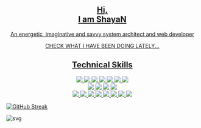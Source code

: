 <a href="#">
  <h2 align="center">Hi, <br>I am ShayaN</h2>
  <p align="center">An energetic, imaginative and savvy system architect and web developer</p>
    <p align="center">
      <a href="https://motalebi.me/">
        CHECK WHAT I HAVE BEEN DOING LATELY...
      </a>
      </p>

</a>

<a href="#">
  <h2 align="center">Technical Skills</h2>
  <div align="center">
    <img src="https://img.shields.io/static/v1?label=&style=for-the-badge&message=TYPESCRIPT&color=457B9D"/>
    <img src="https://img.shields.io/static/v1?label=&style=for-the-badge&message=JAVASCRIPT&color=FFD166"/>
    <img src="https://img.shields.io/static/v1?label=&style=for-the-badge&message=PYTHON&color=90A959"/>
    <img src="https://img.shields.io/static/v1?label=&style=for-the-badge&message=PHP&color=8892BF"/>
    <img src="https://img.shields.io/static/v1?label=&style=for-the-badge&message=C/C%2B%2B&color=F1FAEE"/>
    <img src="https://img.shields.io/static/v1?label=&style=for-the-badge&message=C%23&color=1D3557"/>
    <img src="https://img.shields.io/static/v1?label=&style=for-the-badge&message=SQL&color=F4989C"/>
  </div>
  
  <div align="center">
    <img src="https://img.shields.io/static/v1?label=&style=for-the-badge&message=MySQL&color=BD591A"/>
    <img src="https://img.shields.io/static/v1?label=&style=for-the-badge&message=MongoDB&color=8FDC97"/>
    <img src="https://img.shields.io/static/v1?label=&style=for-the-badge&message=PostgreQSL&color=336690"/>
    <img src="https://img.shields.io/static/v1?label=&style=for-the-badge&message=REDIS&color=A70303"/>
  </div>
  
    
  <div align="center">
    <img src="https://img.shields.io/static/v1?label=&style=for-the-badge&message=React%20in%20NEXT.JS&color=0070F3"/>
    <img src="https://img.shields.io/static/v1?label=&style=for-the-badge&message=Vue3%20in%20NUXT.JS&color=4DE7A8"/>
    <img src="https://img.shields.io/static/v1?label=&style=for-the-badge&message=LARAVEL%E2%9D%A4%EF%B8%8F&color=F9322C"/>
    <img src="https://img.shields.io/static/v1?label=&style=for-the-badge&message=REACT-NATIVE&color=61DAFB"/>
    <img src="https://img.shields.io/static/v1?label=&style=for-the-badge&message=EXPRES.JS&color=DACC3E"/>
    <img src="https://img.shields.io/static/v1?label=&style=for-the-badge&message=ADONIS.JS&color=5A45FF"/>
    <img src="https://img.shields.io/static/v1?label=&style=for-the-badge&message=DJANGO&color=51BE95"/>
    <img src="https://img.shields.io/static/v1?label=&style=for-the-badge&message=NEST.JS&color=DDEBE9"/>
  </div>

[![GitHub Streak](http://github-readme-streak-stats.herokuapp.com?user=shayan3k&theme=dark&date_format=M%20j%5B%2C%20Y%5D)](https://git.io/streak-stats)

![svg](https://raw.githubusercontent.com/yoshi389111/github-profile-3d-contrib/main/docs/demo/profile-gitblock.svg)

</a>
